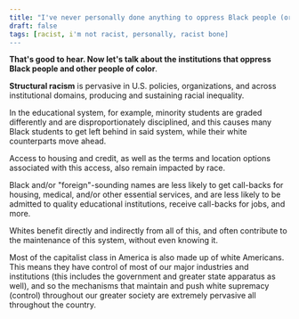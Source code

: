 ```yaml
---
title: "I've never personally done anything to oppress Black people (or any oppressed group)."
draft: false
tags: [racist, i'm not racist, personally, racist bone]
---
```


**That's good to hear. Now let's talk about the institutions that oppress Black people and other people of color**.  
  
**Structural racism** is pervasive in U.S. policies, organizations, and across institutional domains, producing and sustaining racial inequality.  
  
In the educational system, for example, minority students are graded differently and are disproportionately disciplined, and this causes many Black students to get left behind in said system, while their white counterparts move ahead.  
  
Access to housing and credit, as well as the terms and location options associated with this access, also remain impacted by race.  
  
Black and/or "foreign"-sounding names are less likely to get call-backs for housing, medical, and/or other essential services, and are less likely to be admitted to quality educational institutions, receive call-backs for jobs, and more.  
  
Whites benefit directly and indirectly from all of this, and often contribute to the maintenance of this system, without even knowing it.  
  
Most of the capitalist class in America is also made up of white Americans. This means they have control of most of our major industries and institutions (this includes the government and greater state apparatus as well), and so the mechanisms that maintain and push white supremacy (control) throughout our greater society are extremely pervasive all throughout the country.

